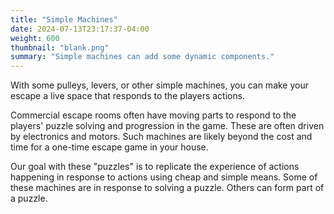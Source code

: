 ```yaml
---
title: "Simple Machines"
date: 2024-07-13T23:17:37-04:00
weight: 600
thumbnail: "blank.png"
summary: "Simple machines can add some dynamic components."
---
```


With some pulleys, levers, or other simple machines, you can make your
escape a live space that responds to the players actions.

Commercial escape rooms often have moving parts to respond to the players'
puzzle solving and progression in the game. These are often driven by
electronics and motors. Such machines are likely beyond the cost and time
for a one-time escape game in your house.

Our goal with these "puzzles" is to replicate the experience of actions
happening in response to actions using cheap and simple means. Some of
these machines are in response to solving a puzzle. Others can form part of
a puzzle.
